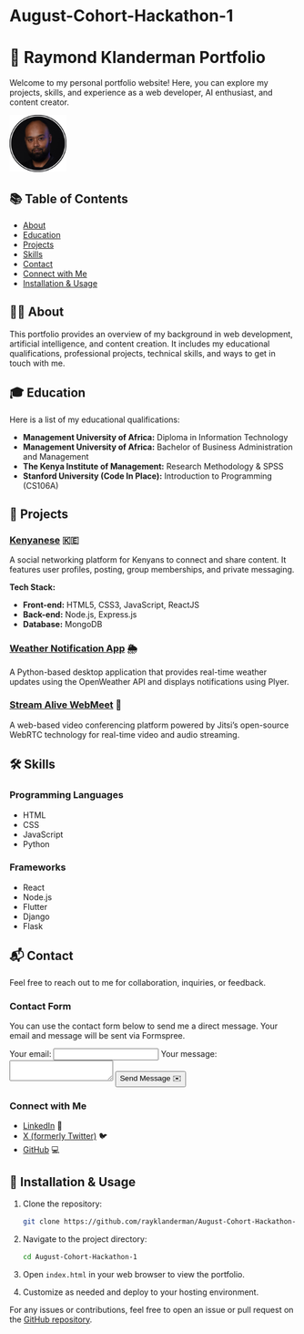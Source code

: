 # **August-Cohort-Hackathon-1**
# 🌟 Raymond Klanderman Portfolio

Welcome to my personal portfolio website! Here, you can explore my projects, skills, and experience as a web developer, AI enthusiast, and content creator.

<img src="cvimg.png" alt="Raymond Klanderman" style="width: 100px; height: 100px;" />

## 📚 Table of Contents

- [About](#about)
- [Education](#education)
- [Projects](#projects)
- [Skills](#skills)
- [Contact](#contact)
- [Connect with Me](#connect-with-me)
- [Installation & Usage](#installation--usage)

## 🧑‍💻 About

This portfolio provides an overview of my background in web development, artificial intelligence, and content creation. It includes my educational qualifications, professional projects, technical skills, and ways to get in touch with me.

## 🎓 Education

Here is a list of my educational qualifications:

- **Management University of Africa:** Diploma in Information Technology
- **Management University of Africa:** Bachelor of Business Administration and Management
- **The Kenya Institute of Management:** Research Methodology & SPSS
- **Stanford University (Code In Place):** Introduction to Programming (CS106A)

## 💼 Projects

### [Kenyanese](https://kenyanese.online) 🇰🇪

A social networking platform for Kenyans to connect and share content. It features user profiles, posting, group memberships, and private messaging.

**Tech Stack:**
- **Front-end:** HTML5, CSS3, JavaScript, ReactJS
- **Back-end:** Node.js, Express.js
- **Database:** MongoDB

### [Weather Notification App](https://github.com/rayklanderman/CODE-IN-PLACE-) 🌦️

A Python-based desktop application that provides real-time weather updates using the OpenWeather API and displays notifications using Plyer.

### [Stream Alive WebMeet](https://streamalive.online/webmeet/) 🎥

A web-based video conferencing platform powered by Jitsi’s open-source WebRTC technology for real-time video and audio streaming.

## 🛠️ Skills

### Programming Languages

- HTML
- CSS
- JavaScript
- Python

### Frameworks

- React
- Node.js
- Flutter
- Django
- Flask

## 📬 Contact

Feel free to reach out to me for collaboration, inquiries, or feedback.

### Contact Form

You can use the contact form below to send me a direct message. Your email and message will be sent via Formspree.

<form action="https://formspree.io/f/xovaznqd" method="POST">
  <label>
    Your email:
    <input type="email" name="email" required>
  </label>
  <label>
    Your message:
    <textarea name="message" required></textarea>
  </label>
  <button type="submit">Send Message ✉️</button>
</form>

### Connect with Me

- [LinkedIn](https://www.linkedin.com/in/raymondklanderman/) 🔗
- [X (formerly Twitter)](https://x.com/rayklanderman) 🐦
- [GitHub](https://github.com/rayklanderman) 💻

## 🚀 Installation & Usage

1. Clone the repository:
   ```bash
   git clone https://github.com/rayklanderman/August-Cohort-Hackathon-1.git
   ```

2. Navigate to the project directory:
   ```bash
   cd August-Cohort-Hackathon-1
   ```

3. Open `index.html` in your web browser to view the portfolio.

4. Customize as needed and deploy to your hosting environment.

For any issues or contributions, feel free to open an issue or pull request on the [GitHub repository](https://github.com/rayklanderman/portfolio).
